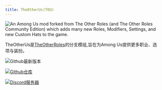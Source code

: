 ```yaml
---
title: TheOtherUs(TOU)
---
```

![An Among Us mod forked from The Other Roles (and The Other Roles Community Edition) which adds many new Roles, Modifiers, Settings, and new Custom Hats to the game.](/Image/TheOtherUs.png)

TheOtherUs是[TheOtherRoles](./TheOtherRoles)的分支模组,旨在为Among Us提供更多职业、选项与装扮。

<div align="center">
<VPCard
  title="Spex"
  desc="开发者"
  logo="/Image/Spex.jpg"
  link="https://github.com/SpexGH"
/>
</div>

![Github最新版本](https://badgen.net/github/release/SpexGH/TheOtherUs?icon=github)

[![Github仓库](https://badgen.net/badge/Github/Repository/github?icon=github)](https://github.com/SpexGH/TheOtherUs)

[![Discord服务器](https://badgen.net/badge/Discord/Server/5662F6?icon=discord)](https://discord.gg/yspVyP5meR)